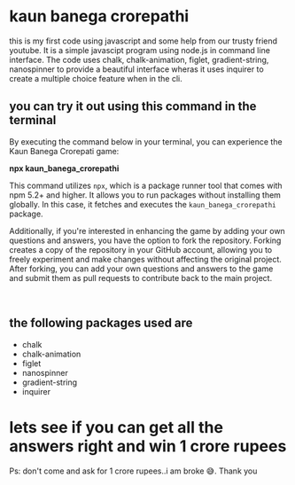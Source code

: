 <h1> kaun banega crorepathi </h1>
this is my first code using javascript and some help from our trusty friend youtube.
It is a simple javascipt program using node.js in command line interface.
The code uses chalk, chalk-animation, figlet, gradient-string, nanospinner to provide a beautiful interface wheras it uses inquirer to create a multiple choice feature when in the cli.
<br>
<h2>you can try it out using this command in the terminal</h2>
<p>By executing the command below in your terminal, you can experience the Kaun Banega Crorepati game:</p>
<b>npx kaun_banega_crorepathi</b>

<p>This command utilizes <code>npx</code>, which is a package runner tool that comes with npm 5.2+ and higher. It allows you to run packages without installing them globally. In this case, it fetches and executes the <code>kaun_banega_crorepathi</code> package.</p>

<p>Additionally, if you're interested in enhancing the game by adding your own questions and answers, you have the option to fork the repository. Forking creates a copy of the repository in your GitHub account, allowing you to freely experiment and make changes without affecting the original project. After forking, you can add your own questions and answers to the game and submit them as pull requests to contribute back to the main project.</p>

<br>
<h2> the following packages used are </h2>
<ul>
<li>chalk</li>
<li>chalk-animation</li>
<li>figlet</li>
<li>nanospinner</li>
<li>gradient-string</li>
<li>inquirer</li>
</ul>

<h1>lets see if you can get all the answers right and win 1 crore rupees</h1>

Ps: don't come and ask for 1 crore rupees..i am broke 😅.
Thank you
